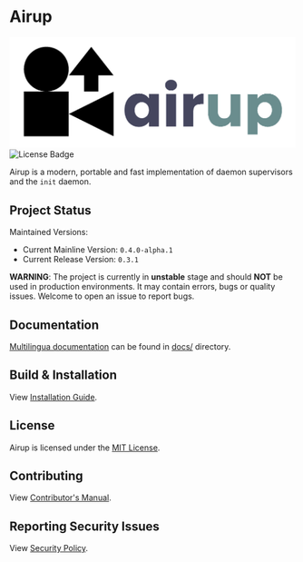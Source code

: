 # Airup
![Airup Logo](docs/artwork/airup_logo.png)
![License Badge](https://img.shields.io/badge/license-MIT-blue)

Airup is a modern, portable and fast implementation of daemon supervisors and the `init` daemon.

## Project Status
Maintained Versions:
 - Current Mainline Version: `0.4.0-alpha.1`
 - Current Release Version: `0.3.1`

**WARNING**: The project is currently in **unstable** stage and should **NOT** be used in production environments. It may contain
errors, bugs or quality issues. Welcome to open an issue to report bugs.

## Documentation
[Multilingua documentation](docs/README.md) can be found in [docs/](docs/) directory.

## Build & Installation
View [Installation Guide](INSTALL.md).

## License
Airup is licensed under the [MIT License](LICENSE).

## Contributing
View [Contributor's Manual](CONTRIBUTING.md).

## Reporting Security Issues
View [Security Policy](SECURITY.md).